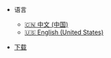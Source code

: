 * 语言
  * [:cn: 中文 (中国)](/zh-cn/)
  * [:us: English (United States)](/en-us/)

* [下载](https://download.aowudalu.cn/)
